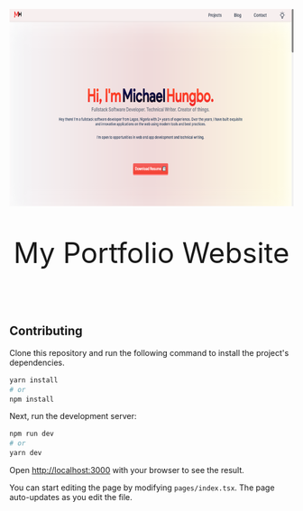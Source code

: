 <p align='center'>
<img height='350' width='700' src='public/assets/portfolio.png' style='object-fit:center'>
</p>

<p align='center' style='font-size: 50px'>My Portfolio Website</p>

<br/>

## Contributing

Clone this repository and run the following command to install the project's dependencies.

```bash
yarn install 
# or 
npm install
```

Next, run the development server:

```bash
npm run dev
# or
yarn dev
```

Open [http://localhost:3000](http://localhost:3000) with your browser to see the result.

You can start editing the page by modifying `pages/index.tsx`. The page auto-updates as you edit the file.

